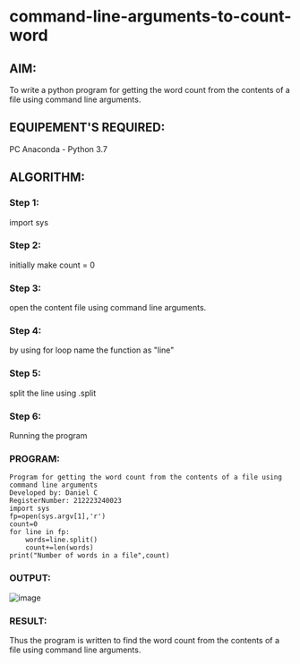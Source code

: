 # command-line-arguments-to-count-word
## AIM:
To write a python program for getting the word count from the contents of a file using command line arguments.
## EQUIPEMENT'S REQUIRED: 
PC
Anaconda - Python 3.7
## ALGORITHM: 
### Step 1:
import sys

### Step 2:
initially make count = 0

### Step 3:
open the content file using command line arguments.

### Step 4:
by using for loop name the function as "line"

### Step 5:
split the line using .split

### Step 6:
Running the program

### PROGRAM:
```
Program for getting the word count from the contents of a file using command line arguments
Developed by: Daniel C
RegisterNumber: 212223240023
import sys
fp=open(sys.argv[1],'r')
count=0
for line in fp:
    words=line.split()
    count+=len(words)
print("Number of words in a file",count)
```
### OUTPUT:
![image](https://github.com/Daniel-christal/command-line-arguments-to-count-word/assets/145742847/f800e522-90f8-4035-9f76-11566b6c14b5)

### RESULT:
Thus the program is written to find the word count from the contents of a file using command line arguments.
